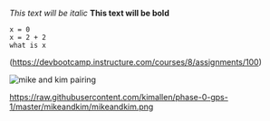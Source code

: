 *This text will be italic*
**This text will be bold**

```
x = 0
x = 2 + 2
what is x
```

(https://devbootcamp.instructure.com/courses/8/assignments/100)

![mike and kim pairing](Users/mikecerrone/Desktop/phase-0/phase-0-gps-1/mikeandkim)

https://raw.githubusercontent.com/kimallen/phase-0-gps-1/master/mikeandkim/mikeandkim.png

